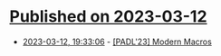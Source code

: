 # [Published on 2023-03-12](index.md)

* [2023-03-12, 19:33:06](https://lobste.rs/s/c8nqjz/padl_23_modern_macros) - [[PADL'23] Modern Macros](https://youtu.be/YMUCpx6vhZM)
